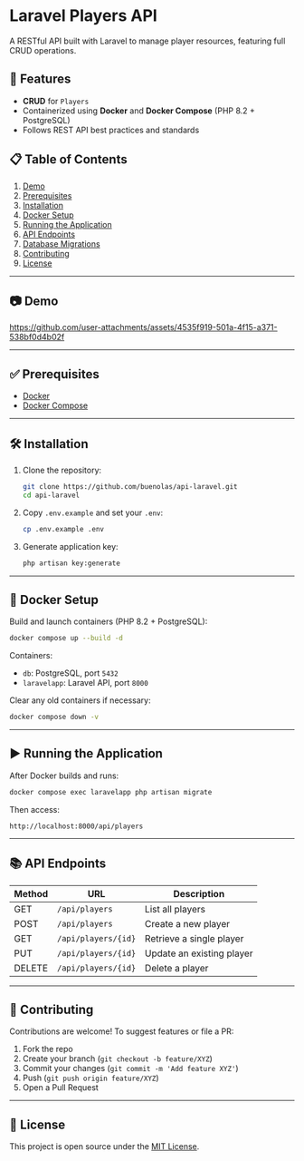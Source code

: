 # Laravel Players API

A RESTful API built with Laravel to manage player resources, featuring full CRUD operations.

## 🚀 Features

- **CRUD** for `Players`
- Containerized using **Docker** and **Docker Compose** (PHP 8.2 + PostgreSQL)
- Follows REST API best practices and standards

## 📋 Table of Contents

1. [Demo](#demo)
2. [Prerequisites](#prerequisites)
3. [Installation](#installation)
4. [Docker Setup](#docker-setup)
5. [Running the Application](#running-the-application)
6. [API Endpoints](#api-endpoints)
7. [Database Migrations](#database-migrations)
8. [Contributing](#contributing)
9. [License](#license)

---

## 📷 Demo

https://github.com/user-attachments/assets/4535f919-501a-4f15-a371-538bf0d4b02f

---

## ✅ Prerequisites

- [Docker](https://www.docker.com/products/docker-desktop/)
- [Docker Compose](https://docs.docker.com/compose/)

---

## 🛠 Installation

1. Clone the repository:
   ```bash
   git clone https://github.com/buenolas/api-laravel.git
   cd api-laravel
   
    ```

2. Copy `.env.example` and set your `.env`:

   ```bash
   cp .env.example .env
   ```

3. Generate application key:

   ```bash
   php artisan key:generate
   ```

---

## 🐳 Docker Setup

Build and launch containers (PHP 8.2 + PostgreSQL):

```bash
docker compose up --build -d
```

Containers:

* `db`: PostgreSQL, port `5432`
* `laravelapp`: Laravel API, port `8000`

Clear any old containers if necessary:

```bash
docker compose down -v
```

---

## ▶️ Running the Application

After Docker builds and runs:

```bash
docker compose exec laravelapp php artisan migrate
```

Then access:

```
http://localhost:8000/api/players
```

---

## 📚 API Endpoints

| Method | URL                 | Description               |
| ------ | ------------------- | ------------------------- |
| GET    | `/api/players`      | List all players          |
| POST   | `/api/players`      | Create a new player       |
| GET    | `/api/players/{id}` | Retrieve a single player  |
| PUT    | `/api/players/{id}` | Update an existing player |
| DELETE | `/api/players/{id}` | Delete a player           |

---

## 🤝 Contributing

Contributions are welcome! To suggest features or file a PR:

1. Fork the repo
2. Create your branch (`git checkout -b feature/XYZ`)
3. Commit your changes (`git commit -m 'Add feature XYZ'`)
4. Push (`git push origin feature/XYZ`)
5. Open a Pull Request

---

## 📜 License

This project is open source under the [MIT License](LICENSE).
